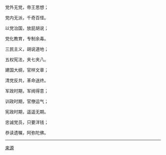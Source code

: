党外无党，帝王思想；

党内无派，千奇百怪。

以党治国，放屁胡说；

党化教育，专制余毒。

三民主义，胡说道地；

五权宪法，夹七夹八。

建国大纲，官样文章；

清党反共，革命送终。

军政时期，军阀得意；

训政时期，官僚运气；

宪政时期，遥遥无期。

忠诚党员，只要洋钱；

恭读遗嘱，阿弥陀佛。

***

[来源](http://www.xinfajia.net/1587.html)
